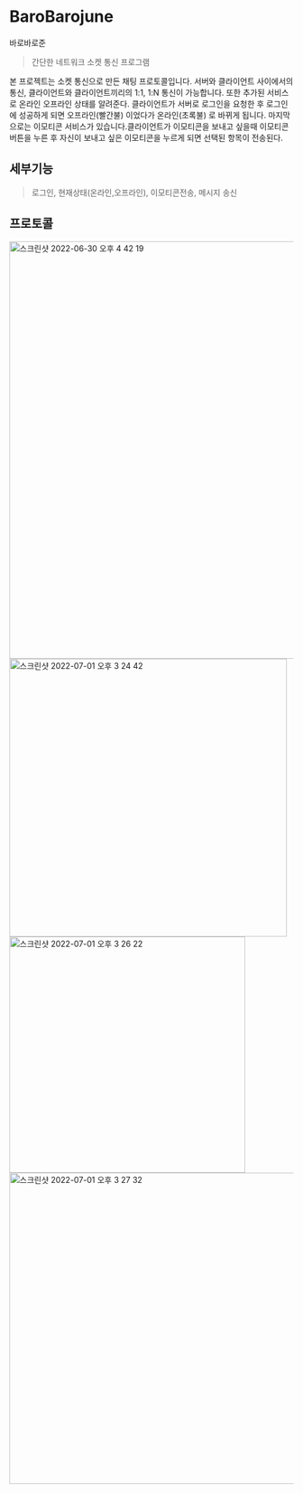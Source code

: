 # BaroBarojune
바로바로준

>간단한 네트워크 소켓 통신 프로그램

본 프로젝트는 소켓 통신으로 만든 채팅 프로토콜입니다. 서버와 클라이언트 사이에서의 통신, 클라이언트와 클라이언트끼리의 1:1, 1:N 통신이 가능합니다. 또한 추가된 서비스로 온라인 오프라인 상태를 알려준다. 클라이언트가 서버로 로그인을 요청한 후 로그인에 성공하게 되면 오프라인(빨간불) 이었다가 온라인(초록불) 로 바뀌게 됩니다. 마지막으로는 이모티콘 서비스가 있습니다.클라이언트가 이모티콘을 보내고 싶을때 이모티콘 버튼을 누른 후 자신이 보내고 싶은 이모티콘을 누르게 되면 선택된 항목이 전송된다.

## 세부기능
> 로그인, 현재상태(온라인,오프라인), 이모티콘전송, 메시지 송신

## 프로토콜

<img width="739" alt="스크린샷 2022-06-30 오후 4 42 19" src="https://user-images.githubusercontent.com/107246410/176621471-c2897c7a-f7db-4012-b993-8a9b7dcde6b4.png">


<img width="492" alt="스크린샷 2022-07-01 오후 3 24 42" src="https://user-images.githubusercontent.com/107246410/176836657-62cbab7e-a527-4eb1-b5f8-437166eb82d4.png">

<img width="418" alt="스크린샷 2022-07-01 오후 3 26 22" src="https://user-images.githubusercontent.com/107246410/176836885-13108a97-6553-4f40-acf6-b008745561f6.png">

<img width="551" alt="스크린샷 2022-07-01 오후 3 27 32" src="https://user-images.githubusercontent.com/107246410/176837037-ecedd058-4617-4f92-a276-8c64ff99bc0f.png">
